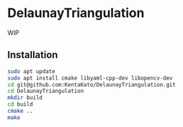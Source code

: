 # DelaunayTriangulation

WIP

## Installation

```bash
sudo apt update
sudo apt install cmake libyaml-cpp-dev libopencv-dev
cd git@github.com:KentaKato/DelaunayTriangulation.git
cd DelaunayTriangulation
mkdir build
cd build
cmake ..
make
```